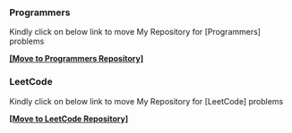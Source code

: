 ---
---
### Programmers 

Kindly click on below link to move My Repository for [Programmers] problems

[**[Move to Programmers Repository]**](https://github.com/HyunsooZo/Programmers.git)


### LeetCode

Kindly click on below link to move My Repository for [LeetCode] problems

[**[Move to LeetCode Repository]**](https://github.com/HyunsooZo/LeetCode.git)
